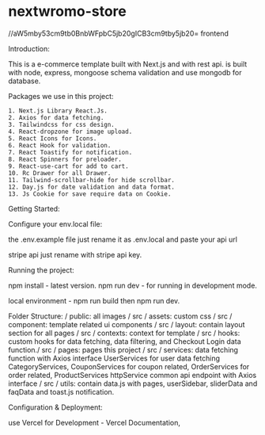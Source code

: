 # nextwromo-store
//aW5mby53cm9tb0BnbWFpbC5jb20gICB3cm9tby5jb20=
frontend

Introduction:

This is a e-commerce template built with Next.js and with rest api.
is built 
with  node, express, mongoose schema validation and use mongodb for  database.


Packages we use in this project:

    1. Next.js Library React.Js.
    2. Axios for data fetching.
    3. Tailwindcss for css design.
    4. React-dropzone for image upload.
    5. React Icons for Icons.
    6. React Hook for validation.
    7. React Toastify for notification.
    8. React Spinners for preloader.
    9. React-use-cart for add to cart.
    10. Rc Drawer for all Drawer.
    11. Tailwind-scrollbar-hide for hide scrollbar.
    12. Day.js for date validation and data format. 
    13. Js Cookie for save require data on Cookie.



Getting Started:


Configure your env.local file:

the .env.example file just rename it as .env.local and paste your api url

stripe api just rename with stripe api key.


Running the project:

npm install - latest version.
npm run dev - for running in development mode.

local environment - npm run build then npm run dev.



Folder Structure: / public: all images / src / assets: custom css / src / component: template related ui components / src / layout: contain layout section for all pages / src / contexts: context for template / src / hooks: custom hooks for data fetching,
data filtering,
and Checkout Login data function./ src / pages: pages this project / src / services: data fetching function with Axios interface UserServices for user data fetching CategoryServices,
CouponServices for coupon related,
OrderServices for order related,
ProductServices httpService common api endpoint with Axios interface / src / utils: contain data.js with pages,
userSidebar,
sliderData
and faqData
and toast.js notification.


Configuration & Deployment:

use Vercel for Development - Vercel Documentation,


